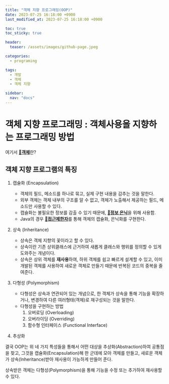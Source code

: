 ```yaml
---
title: "객체 지향 프로그래밍(OOP)"
date: 2023-07-25 16:18:00 +0900
last_modified_at: 2023-07-25 16:18:00 +0900

toc: true
toc_sticky: true

header: 
  teaser: /assets/images/github-page.jpeg

categories:
  - programing

tags: 
  - 개발
  - 객체
  - 객체 지향

sidebar:
  nav: "docs"
---
```

# 객체 지향 프로그래밍 : 객체사용을 지향하는 프로그래밍 방법

여기서 [__🔗객체__](https://lhseunge.github.io/programing/object/)란?

## 객체 지향 프로그램의 특징

1. 캡슐화 (Encapsulation)
    - 객체의 필드, 메소드를 하나로 묶고, 실제 구현 내용을 감추는 것을 말한다.
    - 외부 객체는 객체 내부의 구조를 알 수 없고, 객체가 노출해서 제공하는 필드, 메소드만 사용할 수 있다.
    - 캡슐화는 불필요한 정보를 감출 수 있기 때문에, [__🔗정보 은닉__](https://lhseunge.github.io/programing/encapsulation/)을 위해 사용함.
    - Java의 경우 [__🔗접근제한자__](https://lhseunge.github.io/java/access_modifier/)를 통해 객체의 캡슐화, 은닉화를 구현한다.
    
2. 상속 (Inheritance)
    - 상속은 객체 지향의 꽃이라고 할 수 있다.
    - 상속이란 기존 상위클래스에 근거하여 새롭게 클래스와 행위를 정의할 수 있게 도와주는 개념이다.
    - 상속은 상위 객체를 **재사용**하여, 하위 객체를 쉽고 빠르게 설계할 수 있고, 이미 개발된 객체를 사용하여 새로운 객체로 만들기 때문에 반복된 코드의 중복을 줄여준다.
    
3. 다형성 (Polymorphism)
    - 다형성은 상속과 연관되어 있는 개념으로, 한 객체가 상속을 통해 기능을 확장하거나, 변경하여 다른 여러형태(객체)로 재구성되는 것을 말한다.
    - 다형성을 구현하는 방법
        1. 오버로딩 (Overloading)
        2. 오버라이딩 (Overriding)
        3. 함수형 인터페이스 (Functional Interface)
    
4. 추상화

결국 OOP는 위 네 가지 특성들을 통해서 어떤 대상을 추상화(Abstraction)하여 공통점을 찾고, 그것을 캡슐화(Encapsulation)해 한 군데에 모아 객체를 만들고, 새로운 객체가 상속(Inheritance)받아 재사용이 가능하게 만들어 준다.

상속받은 객체는 다형성(Polymorphism)을 통해 기능을 수정 또는 추가하여 재사용할 수 있다.
